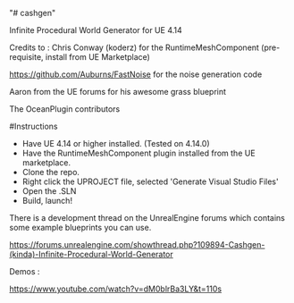 "# cashgen" 

Infinite Procedural World Generator for UE 4.14

Credits to :
Chris Conway (koderz) for the RuntimeMeshComponent (pre-requisite, install from UE Marketplace)

https://github.com/Auburns/FastNoise for the noise generation code

Aaron from the UE forums for his awesome grass blueprint

The OceanPlugin contributors

#Instructions

* Have UE 4.14 or higher installed. (Tested on 4.14.0)
* Have the RuntimeMeshComponent plugin installed from the UE marketplace.
* Clone the repo.
* Right click the UPROJECT file, selected 'Generate Visual Studio Files'
* Open the .SLN
* Build, launch!

There is a development thread on the UnrealEngine forums which contains some example blueprints you can use.

https://forums.unrealengine.com/showthread.php?109894-Cashgen-(kinda)-Infinite-Procedural-World-Generator

Demos :

https://www.youtube.com/watch?v=dM0blrBa3LY&t=110s

